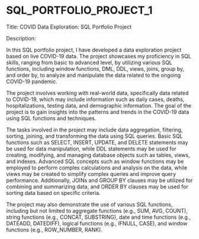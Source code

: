 # SQL_PORTFOLIO_PROJECT_1
 Title: COVID Data Exploration: SQL Portfolio Project

Description:

In this SQL portfolio project, I have developed a data exploration project based on live COVID-19 data. The project showcases my proficiency in SQL skills, ranging from basic to advanced level, by utilizing various SQL functions, including window functions, DML, DDL, views, joins, group by, and order by, to analyze and manipulate the data related to the ongoing COVID-19 pandemic.

The project involves working with real-world data, specifically data related to COVID-19, which may include information such as daily cases, deaths, hospitalizations, testing data, and demographic information. The goal of the project is to gain insights into the patterns and trends in the COVID-19 data using SQL functions and techniques.

The tasks involved in the project may include data aggregation, filtering, sorting, joining, and transforming the data using SQL queries. Basic SQL functions such as SELECT, INSERT, UPDATE, and DELETE statements may be used for data manipulation, while DDL statements may be used for creating, modifying, and managing database objects such as tables, views, and indexes. Advanced SQL concepts such as window functions may be employed to perform complex calculations and analysis on the data, while views may be created to simplify complex queries and improve query performance. Additionally, JOINs and GROUP BY clauses may be utilized for combining and summarizing data, and ORDER BY clauses may be used for sorting data based on specific criteria.

The project may also demonstrate the use of various SQL functions, including but not limited to aggregate functions (e.g., SUM, AVG, COUNT), string functions (e.g., CONCAT, SUBSTRING), date and time functions (e.g., DATEADD, DATEDIFF), logical functions (e.g., IFNULL, CASE), and window functions (e.g., ROW_NUMBER, RANK). 
